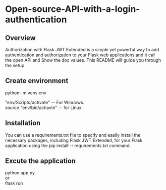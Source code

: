 # Open-source-API-with-a-login-authentication

## Overview

Authorization with Flask JWT Extended is a simple yet powerful way to add authentication and authorization to your Flask web applications and it call the open APi and Show the doc values. This README will guide you through the setup 

## Create environment
python -m venv env 

"env/Scripts/activate" -- For Windows. <br>
source "env/bin/actiavte" -- for Linux

## Installation
You can use a requirements.txt file to specify and easily install the necessary packages, including Flask JWT Extended, for your Flask application using the pip install -r requirements.txt command.

## Excute the application
python app.py <br>
or <br>
flask run 
